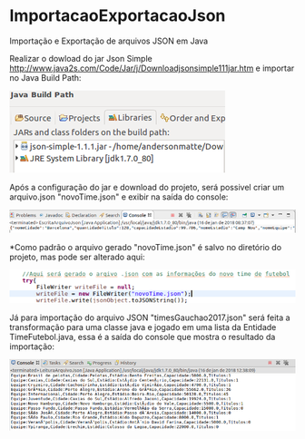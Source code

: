 # ImportacaoExportacaoJson
Importação e Exportação de arquivos JSON em Java


Realizar o dowload do jar Json Simple http://www.java2s.com/Code/Jar/j/Downloadjsonsimple111jar.htm e importar no Java Build Path:

![alt text](/imagens/json-simple.png "Json Simple")


Após a configuração do jar e download do projeto, será possivel criar um arquivo.json "novoTime.json" e exibir na saída do console:


![alt text](/imagens/EscritaArquivoJSON.png "Escrita Arquivo JSON")

*Como padrão o arquivo gerado "novoTime.json" é salvo no diretório do projeto, mas pode ser alterado aqui: 


![alt text](/imagens/caminhoJson.png "Caminho Arquivo JSON")

Já para importação do arquivo JSON "timesGauchao2017.json" será feita a transformação para uma classe java e jogado em uma lista da Entidade TimeFutebol.java, essa é a saída do console que mostra o resultado da importação:


![alt text](/imagens/LeituraArquivo.png "Leitura Arquivo JSON")
